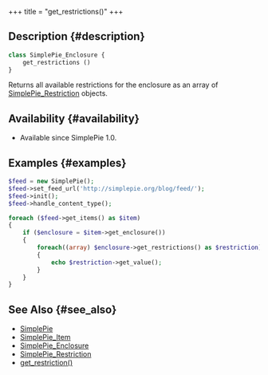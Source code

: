 +++
title = "get_restrictions()"
+++

## Description {#description}

```php
class SimplePie_Enclosure {
    get_restrictions ()
}
```

Returns all available restrictions for the enclosure as an array of [SimplePie_Restriction](@/wiki/reference/simplepie_restriction/_index.md) objects.

## Availability {#availability}

- Available since SimplePie 1.0.

## Examples {#examples}

```php
$feed = new SimplePie();
$feed->set_feed_url('http://simplepie.org/blog/feed/');
$feed->init();
$feed->handle_content_type();

foreach ($feed->get_items() as $item)
{
    if ($enclosure = $item->get_enclosure())
    {
        foreach((array) $enclosure->get_restrictions() as $restriction)
        {
            echo $restriction->get_value();
        }
    }
}
```

## See Also {#see_also}

- [SimplePie](@/wiki/reference/simplepie/_index.md)
- [SimplePie_Item](@/wiki/reference/simplepie_item/_index.md)
- [SimplePie_Enclosure](@/wiki/reference/simplepie_enclosure/_index.md)
- [SimplePie_Restriction](@/wiki/reference/simplepie_restriction/_index.md)
- [get_restriction()](@/wiki/reference/simplepie_enclosure/get_restriction.md)
